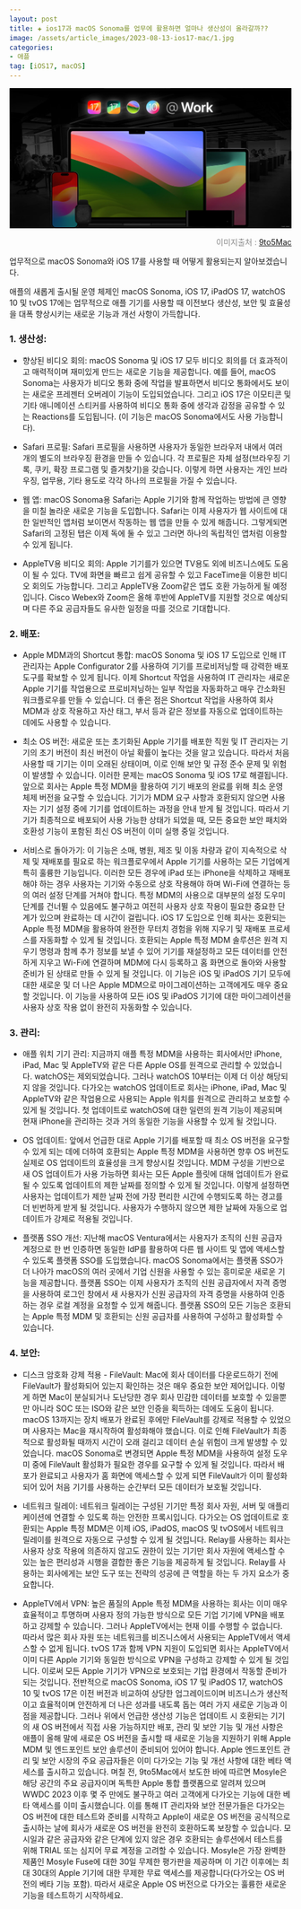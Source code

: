 ```yaml
---
layout: post  
title: ✚ ios17과 macOS Sonoma를 업무에 활용하면 얼마나 생산성이 올라갈까??
image: /assets/article_images/2023-08-13-ios17-mac/1.jpg
categories:
- 애플
tag: [iOS17, macOS]
---
```


<div class="markdown-image">
<img src="/assets/article_images/2023-08-13-ios17-mac/1.jpg" alt="" align="middle"/><p style="text-align:right;  color:#878787"> 이미지출처 : <a href="https://9to5mac.com/2023/07/11/how-businesses-will-benefit-from-macos-sonoma-and-ios-17/"> 9to5Mac  </a> </p> </div>

<p class="drop-korean">
업무적으로 macOS Sonoma와 iOS 17를 사용할 때 어떻게 활용되는지 알아보겠습니다.
</p>

애플의 새롭게 출시될 운영 체제인 macOS Sonoma, iOS 17, iPadOS 17, watchOS 10 및 tvOS 17에는 업무적으로 애플 기기를 사용할 때 이전보다 생산성, 보안 및 효율성을 대폭 향상시키는 새로운 기능과 개선 사항이 가득합니다.

### 1. 생산성:
* 향상된 비디오 회의: macOS Sonoma 및 iOS 17 모두 비디오 회의를 더 효과적이고 매력적이며 재미있게 만드는 새로운 기능을 제공합니다. 예를 들어, macOS Sonoma는 사용자가 비디오 통화 중에 작업을 발표하면서 비디오 통화에서도 보이는 새로운 프레젠터 오버레이 기능이 도입되었습니다. 그리고 iOS 17은 이모티콘 및 기타 애니메이션 스티커를 사용하여 비디오 통화 중에 생각과 감정을 공유할 수 있는 Reactions를 도입됩니다. (이 기능은 macOS Sonoma에서도 사용 가능합니다).
	
* Safari 프로필: Safari 프로필을 사용하면 사용자가 동일한 브라우저 내에서 여러 개의 별도의 브라우징 환경을 만들 수 있습니다. 각 프로필은 자체 설정(브라우징 기록, 쿠키, 확장 프로그램 및 즐겨찾기)을 갖습니다. 이렇게 하면 사용자는 개인 브라우징, 업무용, 기타 용도로 각각 하나의 프로필을 가질 수 있습니다.
	
* 웹 앱: macOS Sonoma용 Safari는 Apple 기기와 함께 작업하는 방법에 큰 영향을 미칠 놀라운 새로운 기능을 도입합니다. Safari는 이제 사용자가 웹 사이트에 대한 일반적인 앱처럼 보이면서 작동하는 웹 앱을 만들 수 있게 해줍니다. 그렇게되면 Safari의 고정된 탭은 이제 독에 둘 수 있고 그러면 하나의 독립적인 앱처럼 이용할 수 있게 됩니다. 
	
* AppleTV용 비디오 회의: Apple 기기를가 있으면 TV용도 외에 비즈니스에도 도움이 될 수 있다. TV에 화면을 빠르고 쉽게 공유할 수 있고 FaceTime을 이용한 비디오 회의도 가능합니다.  그리고 AppleTV용 Zoom같은 앱도 호환 가능하게 될 예정입니다. Cisco Webex와 Zoom은 올해 후반에 AppleTV를 지원할 것으로 예상되며 다른 주요 공급자들도 유사한 일정을 따를 것으로 기대합니다.
	
### 2. 배포:
* Apple MDM과의 Shortcut 통합: macOS Sonoma 및 iOS 17 도입으로 인해 IT 관리자는 Apple Configurator 2를 사용하여 기기를 프로비저닝할 때 강력한 배포 도구를 확보할 수 있게 됩니다. 이제 Shortcut 작업을 사용하여 IT 관리자는 새로운 Apple 기기를 작업용으로 프로비저닝하는 일부 작업을 자동화하고 매우 간소화된 워크플로우를 만들 수 있습니다. 더 좋은 점은 Shortcut 작업을 사용하여 회사 MDM과 상호 작용하고 자산 태그, 부서 등과 같은 정보를 자동으로 업데이트하는 데에도 사용할 수 있습니다.
	
* 최소 OS 버전: 새로운 또는 초기화된 Apple 기기를 배포한 직원 및 IT 관리자는 기기의 초기 버전이 최신 버전이 아닐 확률이 높다는 것을 알고 있습니다. 따라서 처음 사용할 때 기기는 이미 오래된 상태이며, 이로 인해 보안 및 규정 준수 문제 및 위험이 발생할 수 있습니다. 이러한 문제는 macOS Sonoma 및 iOS 17로 해결됩니다. 앞으로 회사는 Apple 특정 MDM을 활용하여 기기 배포의 완료를 위해 최소 운영 체제 버전을 요구할 수 있습니다. 기기가 MDM 요구 사항과 호환되지 않으면 사용자는 기기 설정 중에 기기를 업데이트하는 과정을 안내 받게 될 것입니다. 따라서 기기가 최종적으로 배포되어 사용 가능한 상태가 되었을 때, 모든 중요한 보안 패치와 호환성 기능이 포함된 최신 OS 버전이 이미 실행 중일 것입니다.
	
* 서비스로 돌아가기: 이  기능은 소매, 병원, 제조 및 이동 차량과 같이 지속적으로 삭제 및 재배포를 필요로 하는 워크플로우에서 Apple 기기를 사용하는 모든 기업에게 특히 훌륭한 기능입니다. 이러한 모든 경우에 iPad 또는 iPhone을 삭제하고 재배포해야 하는 경우 사용자는 기기와 수동으로 상호 작용해야 하며 Wi-Fi에 연결하는 등의 여러 설정 단계를 거쳐야 합니다. 특정 MDM의 사용으로 대부분의 설정 도우미 단계를 건너뛸 수 있음에도 불구하고 여전히 사용자 상호 작용이 필요한 중요한 단계가 있으며 완료하는 데 시간이 걸립니다. iOS 17 도입으로 인해 회사는 호환되는 Apple 특정 MDM을 활용하여 완전한 무터치 경험을 위해 지우기 및 재배포 프로세스를 자동화할 수 있게 될 것입니다. 호환되는 Apple 특정 MDM 솔루션은 원격 지우기 명령과 함께 추가 정보를 보낼 수 있어 기기를 재설정하고 모든 데이터를 안전하게 지우고 Wi-Fi에 연결하며 MDM에 다시 등록하고 홈 화면으로 돌아와 사용할 준비가 된 상태로 만들 수 있게 될 것입니다. 이 기능은 iOS 및 iPadOS 기기 모두에 대한 새로운 및 더 나은 Apple MDM으로 마이그레이션하는 고객에게도 매우 중요할 것입니다. 이 기능을 사용하여 모든 iOS 및 iPadOS 기기에 대한 마이그레이션을 사용자 상호 작용 없이 완전히 자동화할 수 있습니다.
	
### 3. 관리:
* 애플 워치 기기 관리: 지금까지 애플 특정 MDM을 사용하는 회사에서만 iPhone, iPad, Mac 및 AppleTV와 같은 다른 Apple OS를 원격으로 관리할 수 있었습니다. watchOS는 제외되었습니다. 그러나 watchOS 10부터는 이제 더 이상 해당되지 않을 것입니다. 다가오는 watchOS 업데이트로 회사는 iPhone, iPad, Mac 및 AppleTV와 같은 작업용으로 사용되는 Apple 워치를 원격으로 관리하고 보호할 수 있게 될 것입니다. 첫 업데이트로 watchOS에 대한 일련의 원격 기능이 제공되며 현재 iPhone을 관리하는 것과 거의 동일한 기능을 사용할 수 있게 될 것입니다.
	
* OS 업데이트: 앞에서 언급한 대로 Apple 기기를 배포할 때 최소 OS 버전을 요구할 수 있게 되는 데에 더하여 호환되는 Apple 특정 MDM을 사용하면 향후 OS 버전도 실제로 OS 업데이트의 효율성을 크게 향상시킬 것입니다. MDM 구성을 기반으로 새 OS 업데이트가 사용 가능하면 회사는 모든 Apple 플릿에 대해 업데이트가 완료될 수 있도록 업데이트의 제한 날짜를 정의할 수 있게 될 것입니다. 이렇게 설정하면 사용자는 업데이트가 제한 날짜 전에 가장 편리한 시간에 수행되도록 하는 경고를 더 빈번하게 받게 될 것입니다. 사용자가 수행하지 않으면 제한 날짜에 자동으로 업데이트가 강제로 적용될 것입니다.
	
* 플랫폼 SSO 개선: 지난해 macOS Ventura에서는 사용자가 조직의 신원 공급자 계정으로 한 번 인증하면 동일한 IdP를 활용하여 다른 웹 사이트 및 앱에 액세스할 수 있도록 플랫폼 SSO를 도입했습니다. macOS Sonoma에서는 플랫폼 SSO가 더 나아가 macOS의 여러 곳에서 기업 신원을 사용할 수 있는 흥미로운 새로운 기능을 제공합니다. 플랫폼 SSO는 이제 사용자가 조직의 신원 공급자에서 자격 증명을 사용하여 로그인 창에서 새 사용자가 신원 공급자의 자격 증명을 사용하여 인증하는 경우 로컬 계정을 요청할 수 있게 해줍니다. 플랫폼 SSO의 모든 기능은 호환되는 Apple 특정 MDM 및 호환되는 신원 공급자를 사용하여 구성하고 활성화할 수 있습니다.
	
### 4. 보안:
* 디스크 암호화 강제 적용 - FileVault: Mac에 회사 데이터를 다운로드하기 전에 FileVault가 활성화되어 있는지 확인하는 것은 매우 중요한 보안 제어입니다. 이렇게 하면 Mac이 분실되거나 도난당한 경우 회사 민감한 데이터를 보호할 수 있을뿐만 아니라 SOC 또는 ISO와 같은 보안 인증을 획득하는 데에도 도움이 됩니다. macOS 13까지는 장치 배포가 완료된 후에만 FileVault를 강제로 적용할 수 있었으며 사용자는 Mac을  재시작하여 활성화해야 했습니다. 이로 인해 FileVault가 최종적으로 활성화될 때까지 시간이 오래 걸리고 데이터 손실 위험이 크게 발생할 수 있었습니다. macOS Sonoma로 변경되면 Apple 특정 MDM을 사용하여 설정 도우미 중에 FileVault 활성화가 필요한 경우를 요구할 수 있게 될 것입니다. 따라서 배포가 완료되고 사용자가 홈 화면에 액세스할 수 있게 되면 FileVault가 이미 활성화되어 있어 처음 기기를 사용하는 순간부터 모든 데이터가 보호될 것입니다.
	
* 네트워크 릴레이: 네트워크 릴레이는 구성된 기기만 특정 회사 자원, 서버 및 애플리케이션에 연결할 수 있도록 하는 안전한 프록시입니다. 다가오는 OS 업데이트로 호환되는 Apple 특정 MDM은 이제 iOS, iPadOS, macOS 및 tvOS에서 네트워크 릴레이를 원격으로 자동으로 구성할 수 있게 될 것입니다. Relay를 사용하는 회사는 사용자 상호 작용에 의존하지 않고도 권한이 있는 기기만 회사 자원에 액세스할 수 있는 높은 편리성과 시행을 결합한 좋은 기능을 제공하게 될 것입니다. Relay를 사용하는 회사에게는 보안 도구 또는 전략의 성공에 큰 역할을 하는 두 가지 요소가 중요합니다.
	
* AppleTV에서 VPN: 높은 품질의 Apple 특정 MDM을 사용하는 회사는 이미 매우 효율적이고 투명하며 사용자 정의 가능한 방식으로 모든 기업 기기에 VPN을 배포하고 강제할 수 있습니다. 그러나 AppleTV에서는 현재 이를 수행할 수 없습니다. 따라서 많은 회사 자원 또는 네트워크를 비즈니스에서 사용되는 AppleTV에서 액세스할 수 없게 됩니다. tvOS 17과 함께 VPN 지원이 도입되면 회사는 AppleTV에서 이미 다른 Apple 기기와 동일한 방식으로 VPN을 구성하고 강제할 수 있게 될 것입니다. 이로써 모든 Apple 기기가 VPN으로 보호되는 기업 환경에서 작동할 준비가 되는 것입니다.
전반적으로 macOS Sonoma, iOS 17 및 iPadOS 17, watchOS 10 및 tvOS 17은 이전 버전과 비교하여 상당한 업그레이드이며 비즈니스가 생산적이고 효율적이며 안전하게 더 나은 성과를 내도록 돕는 여러 가지 새로운 기능과 이점을 제공합니다.
그러나 위에서 언급한 생산성 기능은 업데이트 시 호환되는 기기의 새 OS 버전에서 직접 사용 가능하지만 배포, 관리 및 보안 기능 및 개선 사항은 애플이 올해 말에 새로운 OS 버전을 출시할 때 새로운 기능을 지원하기 위해 Apple MDM 및 엔드포인트 보안 솔루션이 준비되어 있어야 합니다.
Apple 엔드포인트 관리 및 보안 시장의 주요 공급자들은 이미 다가오는 기능 및 개선 사항에 대한 베타 액세스를 출시하고 있습니다.
며칠 전, 9to5Mac에서 보도한 바에 따르면 Mosyle은 해당 공간의 주요 공급자이며 독특한 Apple 통합 플랫폼으로 알려져 있으며 WWDC 2023 이후 몇 주 만에도 불구하고 여러 고객에게 다가오는 기능에 대한 베타 액세스를 이미 출시했습니다. 이를 통해 IT 관리자와 보안 전문가들은 다가오는 OS 버전에 대한 테스트와 준비를 시작하고 Apple이 새로운 OS 버전을 공식적으로 출시하는 날에 회사가 새로운 OS 버전을 완전히 호환하도록 보장할 수 있습니다.
모시일과 같은 공급자와 같은 단계에 있지 않은 경우 호환되는 솔루션에서 테스트를 위해 TRIAL 또는 심지어 무료 계정을 고려할 수 있습니다. Mosyle은 가장 완벽한 제품인 Mosyle Fuse에 대한 30일 무제한 평가판을 제공하며 이 기간 이후에는 최대 30대의 Apple 기기에 대한 무제한 무료 액세스를 제공합니다(다가오는 OS 버전의 베타 기능 포함). 따라서 새로운 Apple OS 버전으로 다가오는 훌륭한 새로운 기능을 테스트하기 시작하세요.